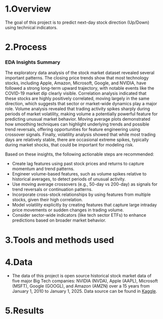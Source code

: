 # 1.Overview
The goal of this project is  to predict next-day stock direction (Up/Down) using technical indicators.

# 2.Process
### EDA Insights Summary
The exploratory data analysis of the stock market dataset revealed several important patterns. The closing price trends show that most technology stocks, including Apple, Amazon, Microsoft, Google, and NVIDIA, have followed a strong long-term upward trajectory, with notable events like the COVID-19 market dip clearly visible. Correlation analysis indicated that these stocks are highly positively correlated, moving largely in the same direction, which suggests that sector or market-wide dynamics play a major role. Volume analysis revealed that trading activity spikes sharply during periods of market volatility, making volume a potentially powerful feature for predicting unusual market behavior. Moving average plots demonstrated how smoothing techniques can highlight underlying trends and possible trend reversals, offering opportunities for feature engineering using crossover signals. Finally, volatility analysis showed that while most trading days are relatively stable, there are occasional extreme spikes, typically during market shocks, that could be important for modeling risk.

Based on these insights, the following actionable steps are recommended:
- Create lag features using past stock prices and returns to capture momentum and trend patterns.
- Engineer volume-based features, such as volume spikes relative to historical averages, to detect periods of unusual activity.
- Use moving average crossovers (e.g., 50-day vs 200-day) as signals for trend reversals or continuation patterns.
- Incorporate cross-stock relationships by using features from multiple stocks, given their high correlation.
- Model volatility explicitly by creating features that capture large intraday price movements or sudden changes in trading volume.
- Consider sector-wide indicators (like tech sector ETFs) to enhance predictions based on broader market behavior.

# 3.Tools and methods used

# 4.Data
- The data of this project is open source historical stock market data of five major Big Tech companies: NVIDIA (NVDA), Apple (AAPL), Microsoft (MSFT), Google (GOOGL), and Amazon (AMZN) over a 15 years from January 1, 2010 to January 1, 2025. Data source can be found in [Kaggle](https://www.kaggle.com/datasets/marianadeem755/stock-market-data).

# 5.Results
